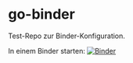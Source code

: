 # go-binder

Test-Repo zur Binder-Konfiguration.

In einem Binder starten: [![Binder](https://mybinder.org/badge_logo.svg)](https://mybinder.org/v2/gh/reinerhuechting/go-binder/HEAD)
